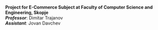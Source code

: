 <b>Project for E-Commerce Subject at Faculty of Computer Science and Engineering, Skopje</b></br>
<i><b>Professor</b></i>: Dimitar Trajanov</br>
<i><b>Assistant</b></i>: Jovan Davchev
